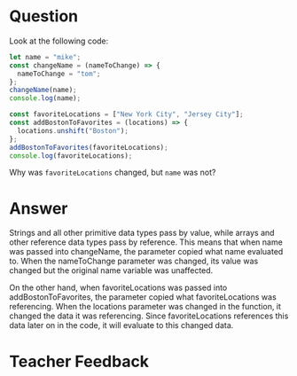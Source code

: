 # Question

Look at the following code:

```js
let name = "mike";
const changeName = (nameToChange) => {
  nameToChange = "tom";
};
changeName(name);
console.log(name);

const favoriteLocations = ["New York City", "Jersey City"];
const addBostonToFavorites = (locations) => {
  locations.unshift("Boston");
};
addBostonToFavorites(favoriteLocations);
console.log(favoriteLocations);
```

Why was `favoriteLocations` changed, but `name` was not?

# Answer

Strings and all other primitive data types pass by value, while arrays and other reference data types pass by reference. This means that when name was passed into changeName, the parameter copied what name evaluated to. When the nameToChange parameter was changed, its value was changed but the original name variable was unaffected.

On the other hand, when favoriteLocations was passed into addBostonToFavorites, the parameter copied what favoriteLocations was referencing. When the locations parameter was changed in the function, it changed the data it was referencing. Since favoriteLocations references this data later on in the code, it will evaluate to this changed data.

# Teacher Feedback
